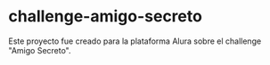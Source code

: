 # challenge-amigo-secreto
Este proyecto fue creado para la plataforma Alura sobre el challenge "Amigo Secreto".
